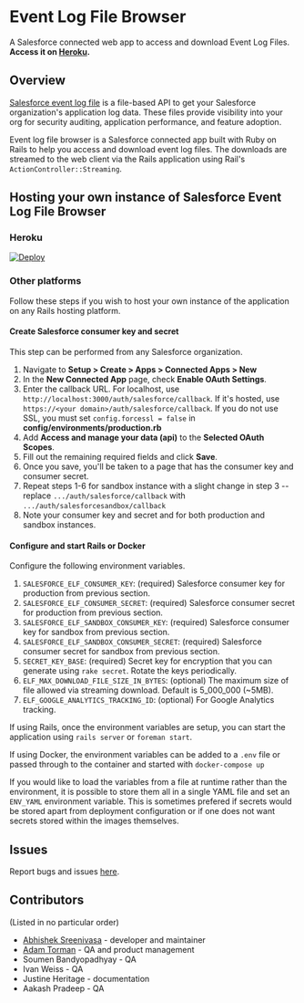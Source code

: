 # Event Log File Browser

A Salesforce connected web app to access and download Event Log Files. **Access it on [Heroku](https://salesforce-elf.herokuapp.com/).**

## Overview

[Salesforce event log file](https://www.salesforce.com/us/developer/docs/api_rest/Content/using_resources_event_log_files.htm) is a file-based API to get your Salesforce organization's application log data. These files provide visibility into your org for security auditing, application performance, and feature adoption. 

Event log file browser is a Salesforce connected app built with Ruby on Rails to help you access and download event log files. The downloads are streamed to the web client via the Rails application using Rail's `ActionController::Streaming`.

## Hosting your own instance of Salesforce Event Log File Browser

### Heroku
[![Deploy](https://www.herokucdn.com/deploy/button.png)](https://heroku.com/deploy)

### Other platforms
Follow these steps if you wish to host your own instance of the application on any Rails hosting platform.

#### Create Salesforce consumer key and secret
This step can be performed from any Salesforce organization.

1. Navigate to **Setup > Create > Apps > Connected Apps > New**
2. In the **New Connected App** page, check **Enable OAuth Settings**.
3. Enter the callback URL. For localhost, use `http://localhost:3000/auth/salesforce/callback`. If it's hosted, use `https://<your domain>/auth/salesforce/callback`. If you do not use SSL, you must set `config.forcessl = false` in **config/environments/production.rb**
4. Add **Access and manage your data (api)** to the **Selected OAuth Scopes**.
5. Fill out the remaining required fields and click **Save**.
6. Once you save, you'll be taken to a page that has the consumer key and consumer secret.
7. Repeat steps 1-6 for sandbox instance with a slight change in step 3 -- replace `.../auth/salesforce/callback` with `.../auth/salesforcesandbox/callback`
8. Note your consumer key and secret and for both production and sandbox instances.

#### Configure and start Rails or Docker
Configure the following environment variables.

1. `SALESFORCE_ELF_CONSUMER_KEY`: (required) Salesforce consumer key for production from previous section.
2. `SALESFORCE_ELF_CONSUMER_SECRET`: (required) Salesforce consumer secret for production from previous section.
3. `SALESFORCE_ELF_SANDBOX_CONSUMER_KEY`: (required) Salesforce consumer key for sandbox from previous section.
4. `SALESFORCE_ELF_SANDBOX_CONSUMER_SECRET`: (required) Salesforce consumer secret for sandbox from previous section.
5. `SECRET_KEY_BASE`: (required) Secret key for encryption that you can generate using `rake secret`. Rotate the keys periodically.
6. `ELF_MAX_DOWNLOAD_FILE_SIZE_IN_BYTES`: (optional) The maximum size of file allowed via streaming download. Default is 5_000_000 (~5MB).
7. `ELF_GOOGLE_ANALYTICS_TRACKING_ID`: (optional) For Google Analytics tracking.

If using Rails, once the environment variables are setup, you can start the application using `rails server` or `foreman start`.

If using Docker, the environment variables can be added to a `.env` file or passed through to the container and started with `docker-compose up`

If you would like to load the variables from a file at runtime rather than the environment, it is possible to store them all in a single YAML file and set an `ENV_YAML` environment variable. This is sometimes prefered if secrets would be stored apart from deployment configuration or if one does not want secrets stored within the images themselves.

## Issues
Report bugs and issues [here](https://github.com/abisek/salesforce-elf-browser/issues).

## Contributors
(Listed in no particular order)

* [Abhishek Sreenivasa](https://github.com/abisek) - developer and maintainer
* [Adam Torman](https://github.com/atorman) - QA and product management
* Soumen Bandyopadhyay - QA
* Ivan Weiss - QA
* Justine Heritage - documentation
* Aakash Pradeep - QA
